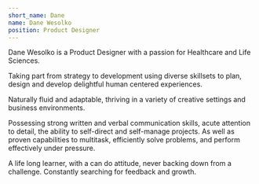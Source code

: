 ```yaml
---
short_name: Dane
name: Dane Wesolko
position: Product Designer
---
```

Dane Wesolko is a Product Designer with a passion for Healthcare and Life Sciences.

Taking part from strategy to development using diverse skillsets to plan, design and develop delightful human centered experiences.

Naturally fluid and adaptable, thriving in a variety of creative settings and business environments.

Possessing strong written and verbal communication skills, acute attention to detail, the ability to self-direct and self-manage projects. As well as proven capabilities to multitask, efficiently solve problems, and perform effectively under pressure.

A life long learner, with a can do attitude, never backing down from a challenge. Constantly searching for feedback and growth.

<!-- <a href="#">View resume</a> -->
